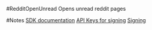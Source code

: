 #RedditOpenUnread
Opens unread reddit pages

#Notes
[SDK documentation](https://developer.mozilla.org/en-US/Add-ons/SDK)
[API Keys for signing](https://addons.mozilla.org/en-US/developers/addon/api/key/)
[Signing](https://developer.mozilla.org/en-US/Add-ons/SDK/Tools/jpm#jpm_sign)
